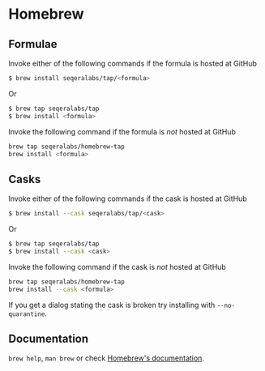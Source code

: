 # Homebrew

## Formulae
Invoke either of the following commands if the formula is hosted at GitHub

```sh
$ brew install seqeralabs/tap/<formula>
```

Or

```sh
$ brew tap seqeralabs/tap
$ brew install <formula>
```

Invoke the following command if the formula is *not* hosted at GitHub

```sh
brew tap seqeralabs/homebrew-tap 
brew install <formula>
```

## Casks
Invoke either of the following commands if the cask is hosted at GitHub

```sh
$ brew install --cask seqeralabs/tap/<cask>
```

Or

```sh
$ brew tap seqeralabs/tap
$ brew install --cask <cask>
```

Invoke the following command if the cask is *not* hosted at GitHub

```sh
brew tap seqeralabs/homebrew-tap 
brew install --cask <formula>
```

If you get a dialog stating the cask is broken try installing with `--no-quarantine`.

## Documentation
`brew help`, `man brew` or check [Homebrew's documentation](https://docs.brew.sh).
